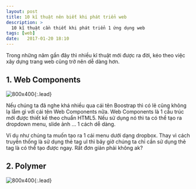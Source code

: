 ```yaml
---
layout: post
title: 10 kĩ thuật nên biết khi phát triển web
description: >
  10 kĩ thuật cần thiết khi phát triển 1 ứng dụng web
tags: [web]
date:   2017-01-20 18:10
---
```


Trong những năm gần đây thì nhiều kĩ thuật mới được ra đời, kéo theo việc xây dựng trang web cũng trở nên dễ dàng hơn.

## 1. Web Components


![800x400](https://static.techacademy.jp/magazine/wp-content/uploads/2017/01/01-webcomponents-homepage.jpg){:.lead}

Nếu chúng ta đã nghe khá nhiều qua cái tên Boostrap thì có lẽ cũng không lạ lẫm gì với cái tên Web Components nữa.
Web Components là 1 cấu trúc mới được thiết kế theo chuẩn HTML5. Nếu sử dụng nó thì ta có thể tạo ra dropdown menu, slide ảnh ... 1 cách dễ dàng.

Ví dụ như chúng ta muốn tạo ra 1 cái menu dưới dạng dropbox. Thay vì cách truyền thống là sử dụng thẻ tag ul thì bây giờ chúng ta chỉ cần sử dụng thẻ tag
là có thể tạo được ngay. Rất đơn giản phải không ak?


## 2. Polymer


![800x400](https://static.techacademy.jp/magazine/wp-content/uploads/2017/01/02-polymer-project-homepage.jpg){:.lead}


